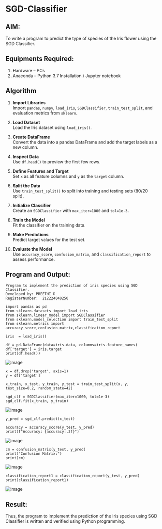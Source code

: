 # SGD-Classifier
## AIM:
To write a program to predict the type of species of the Iris flower using the SGD Classifier.

## Equipments Required:
1. Hardware – PCs
2. Anaconda – Python 3.7 Installation / Jupyter notebook

## Algorithm
1. **Import Libraries**  
   Import `pandas`, `numpy`, `load_iris`, `SGDClassifier`, `train_test_split`, and evaluation metrics from `sklearn`.

2. **Load Dataset**  
   Load the Iris dataset using `load_iris()`.

3. **Create DataFrame**  
   Convert the data into a pandas DataFrame and add the target labels as a new column.

4. **Inspect Data**  
   Use `df.head()` to preview the first few rows.

5. **Define Features and Target**  
   Set `x` as all feature columns and `y` as the `target` column.

6. **Split the Data**  
   Use `train_test_split()` to split into training and testing sets (80/20 split).

7. **Initialize Classifier**  
   Create an `SGDClassifier` with `max_iter=1000` and `tol=1e-3`.

8. **Train the Model**  
   Fit the classifier on the training data.

9. **Make Predictions**  
   Predict target values for the test set.

10. **Evaluate the Model**  
   Use `accuracy_score`, `confusion_matrix`, and `classification_report` to assess performance.

## Program and Output:
```
Program to implement the prediction of iris species using SGD Classifier.
Developed by: PREETHI D 
RegisterNumber:  212224040250
```
```
import pandas as pd
from sklearn.datasets import load_iris
from sklearn.linear_model import SGDClassifier
from sklearn.model_selection import train_test_split
from sklearn.metrics import accuracy_score,confusion_matrix,classification_report
```
```
iris  = load_iris()
```
```
df = pd.DataFrame(data=iris.data, columns=iris.feature_names)
df['target'] = iris.target
print(df.head())
```
![image](https://github.com/user-attachments/assets/8cc28bf3-3e70-47b4-896b-6e482b7f0dbc)

```
x = df.drop('target', axis=1)
y = df['target']
```
```
x_train, x_test, y_train, y_test = train_test_split(x, y, test_size=0.2, random_state=42)
```
```
sgd_clf = SGDClassifier(max_iter=1000, tol=1e-3)
sgd_clf.fit(x_train, y_train)
```
![image](https://github.com/user-attachments/assets/a4a67caf-1cf9-47a3-8d4c-f2e33828d263)
```
y_pred = sgd_clf.predict(x_test)
```
```
accuracy = accuracy_score(y_test, y_pred)
print(f"Accuracy: {accuracy:.3f}")
```
![image](https://github.com/user-attachments/assets/4512cf53-6608-411a-bb3e-fb4c627caf7d)
```
cm = confusion_matrix(y_test, y_pred)
print("Confusion Matrix:")
print(cm)
```
![image](https://github.com/user-attachments/assets/2a68d350-9bd2-4f25-b94d-a674ec2e7716)

```
classification_report1 = classification_report(y_test, y_pred)
print(classification_report1)
```
![image](https://github.com/user-attachments/assets/a36d15e9-6a52-479c-abb9-cf41233455a5)




## Result:
Thus, the program to implement the prediction of the Iris species using SGD Classifier is written and verified using Python programming.
